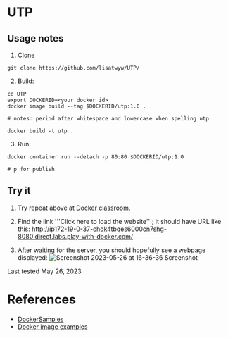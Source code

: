 # UTP


## Usage notes

1. Clone
```
git clone https://github.com/lisatwyw/UTP/
```

2. Build: 
```
cd UTP
export DOCKERID=<your docker id>
docker image build --tag $DOCKERID/utp:1.0 .  

# notes: period after whitespace and lowercase when spelling utp
```

```
docker build -t utp .
```


3. Run: 
```
docker container run --detach -p 80:80 $DOCKERID/utp:1.0

# p for publish 
```


## Try it

1. Try repeat above at [Docker classroom](https://training.play-with-docker.com/beginner-linux/). 

2. Find the link '''Click here to load the website'''; it should have URL like this:
http://ip172-19-0-37-chok4tbqes6000cn7shg-8080.direct.labs.play-with-docker.com/

3. After waiting for the server, you should hopefully see a webpage displayed:
![Screenshot 2023-05-26 at 16-36-36 Screenshot](https://github.com/lisatwyw/UTP/assets/38703113/7fdbe77a-2dc0-4aeb-a108-16e7ba9703e4)

Last tested May 26, 2023

# References  

- [DockerSamples](https://github.com/dockersamples/linux_tweet_app/tree/master)
- [Docker image examples](https://github.com/techiescamp/docker-image-examples) 
